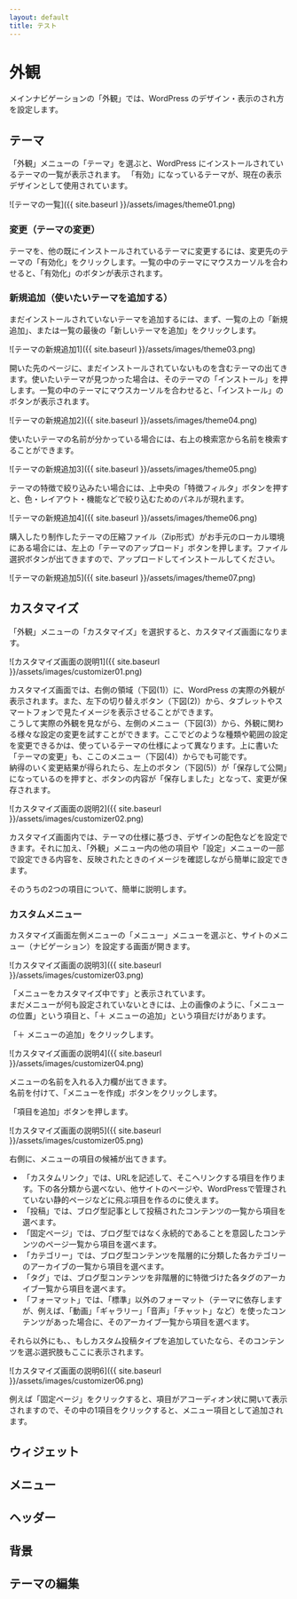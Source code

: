 ```yaml
---
layout: default
title: テスト
---
```


# 外観
メインナビゲーションの「外観」では、WordPress のデザイン・表示のされ方を設定します。

## テーマ

「外観」メニューの「テーマ」を選ぶと、WordPress にインストールされているテーマの一覧が表示されます。
「有効」になっているテーマが、現在の表示デザインとして使用されています。

![テーマの一覧]({{ site.baseurl }}/assets/images/theme01.png)

### 変更（テーマの変更）

テーマを、他の既にインストールされているテーマに変更するには、変更先のテーマの「有効化」をクリックします。一覧の中のテーマにマウスカーソルを合わせると、「有効化」のボタンが表示されます。

### 新規追加（使いたいテーマを追加する）

まだインストールされていないテーマを追加するには、まず、一覧の上の「新規追加」、または一覧の最後の「新しいテーマを追加」をクリックします。

![テーマの新規追加1]({{ site.baseurl }}/assets/images/theme03.png)

開いた先のページに、まだインストールされていないものを含むテーマの出てきます。使いたいテーマが見つかった場合は、そのテーマの「インストール」を押します。一覧の中のテーマにマウスカーソルを合わせると、「インストール」のボタンが表示されます。

![テーマの新規追加2]({{ site.baseurl }}/assets/images/theme04.png)

使いたいテーマの名前が分かっている場合には、右上の検索窓から名前を検索することができます。

![テーマの新規追加3]({{ site.baseurl }}/assets/images/theme05.png)

テーマの特徴で絞り込みたい場合には、上中央の「特徴フィルタ」ボタンを押すと、色・レイアウト・機能などで絞り込むためのパネルが現れます。

![テーマの新規追加4]({{ site.baseurl }}/assets/images/theme06.png)

購入したり制作したテーマの圧縮ファイル（Zip形式）がお手元のローカル環境にある場合には、左上の「テーマのアップロード」ボタンを押します。ファイル選択ボタンが出てきますので、アップロードしてインストールしてください。

![テーマの新規追加5]({{ site.baseurl }}/assets/images/theme07.png)

## カスタマイズ

「外観」メニューの「カスタマイズ」を選択すると、カスタマイズ画面になります。

![カスタマイズ画面の説明1]({{ site.baseurl }}/assets/images/customizer01.png)

カスタマイズ画面では、右側の領域（下図(1)）に、WordPress の実際の外観が表示されます。また、左下の切り替えボタン（下図(2)）から、タブレットやスマートフォンで見たイメージを表示させることができます。  
こうして実際の外観を見ながら、左側のメニュー（下図(3)）から、外観に関わる様々な設定の変更を試すことができます。ここでどのような種類や範囲の設定を変更できるかは、使っているテーマの仕様によって異なります。上に書いた「テーマの変更」も、ここのメニュー（下図(4)）からでも可能です。  
納得のいく変更結果が得られたら、左上のボタン（下図(5)）が「保存して公開」になっているのを押すと、ボタンの内容が「保存しました」となって、変更が保存されます。

![カスタマイズ画面の説明2]({{ site.baseurl }}/assets/images/customizer02.png)

カスタマイズ画面内では、テーマの仕様に基づき、デザインの配色などを設定できます。それに加え、「外観」メニュー内の他の項目や「設定」メニューの一部で設定できる内容を、反映されたときのイメージを確認しながら簡単に設定できます。

そのうちの2つの項目について、簡単に説明します。

### カスタムメニュー

カスタマイズ画面左側メニューの「メニュー」メニューを選ぶと、サイトのメニュー（ナビゲーション）を設定する画面が開きます。

![カスタマイズ画面の説明3]({{ site.baseurl }}/assets/images/customizer03.png)

「メニューをカスタマイズ中です」と表示されています。  
まだメニューが何も設定されていないときには、上の画像のように、「メニューの位置」という項目と、「＋ メニューの追加」という項目だけがあります。

「＋ メニューの追加」をクリックします。

![カスタマイズ画面の説明4]({{ site.baseurl }}/assets/images/customizer04.png)

メニューの名前を入れる入力欄が出てきます。  
名前を付けて、「メニューを作成」ボタンをクリックします。

「項目を追加」ボタンを押します。

![カスタマイズ画面の説明5]({{ site.baseurl }}/assets/images/customizer05.png)

右側に、メニューの項目の候補が出てきます。  
+ 「カスタムリンク」では、URLを記述して、そこへリンクする項目を作ります。下の各分類から選べない、他サイトのページや、WordPressで管理されていない静的ページなどに飛ぶ項目を作るのに使えます。
+ 「投稿」では、ブログ型記事として投稿されたコンテンツの一覧から項目を選べます。
+ 「固定ページ」では、ブログ型ではなく永続的であることを意図したコンテンツのページ一覧から項目を選べます。
+ 「カテゴリー」では、ブログ型コンテンツを階層的に分類した各カテゴリーのアーカイブの一覧から項目を選べます。
+ 「タグ」では、ブログ型コンテンツを非階層的に特徴づけた各タグのアーカイブ一覧から項目を選べます。
+ 「フォーマット」では、「標準」以外のフォーマット（テーマに依存しますが、例えば、「動画」「ギャラリー」「音声」「チャット」など）を使ったコンテンツがあった場合に、そのアーカイブ一覧から項目を選べます。

それら以外にも、、もしカスタム投稿タイプを追加していたなら、そのコンテンツを選ぶ選択肢もここに表示されます。

![カスタマイズ画面の説明6]({{ site.baseurl }}/assets/images/customizer06.png)

例えば「固定ページ」をクリックすると、項目がアコーディオン状に開いて表示されますので、その中の1項目をクリックすると、メニュー項目として追加されます。







## ウィジェット

## メニュー

## ヘッダー

## 背景

## テーマの編集
